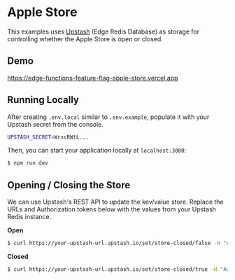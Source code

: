 # Apple Store

This examples uses [Upstash](https://upstash.com/) (Edge Redis Database) as storage for controlling whether the Apple Store is open or closed.

## Demo

https://edge-functions-feature-flag-apple-store.vercel.app

## Running Locally

After creating `.env.local` similar to `.env.example`, populate it with your Upstash secret from the console.

```bash
UPSTASH_SECRET=WrxcRWtL...
```

Then, you can start your application locally at `localhost:3000`:

```bash
$ npm run dev
```

## Opening / Closing the Store

We can use Upstash's REST API to update the kev/value store. Replace the URLs and Authorization tokens below with the values from your Upstash Redis instance.

**Open**

```bash
$ curl https://your-upstash-url.upstash.io/set/store-closed/false -H "Authorization: Bearer YOUR_TOKEN"
```

**Closed**

```bash
$ curl https://your-upstash-url.upstash.io/set/store-closed/true -H "Authorization: Bearer YOUR_TOKEN"
```
